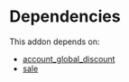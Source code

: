 # Dependencies

This addon depends on:

- [account_global_discount](../../../../../oca-financial/odoo-bringout-oca-account-invoicing-account_global_discount)
- [sale](../../../../../oca-ocb-sale/odoo-bringout-oca-ocb-sale)
